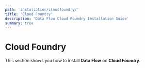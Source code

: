 ```yaml
---
path: 'installation/cloudfoundry/'
title: 'Cloud Foundry'
description: 'Data Flow Cloud Foundry Installation Guide'
summary: true
---
```


# Cloud Foundry

This section shows you how to install **Data Flow** on **Cloud Foundry**.

